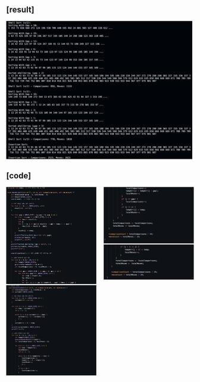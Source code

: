## [result]
<img src="./result.png" alt="Result Image" width="500">

## [code]
<div style="display: flex; justify-content: center; align-items: flex-start;">
  <div>
    <img src="./code1.png" alt="사진1" width="500"; height: 200px;">
    <img src="./code2.png" alt="사진2" width="500"; height: 200px;">
  </div>
  <div style="margin-left: 20px;">
    <img src="./code1-2.png" alt="사진3" width="500"; height: 200px;">
    <img src="./code2-2.png" alt="사진4" width="500"; height: 100px;">
  </div>
</div>